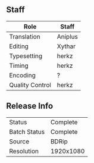 ## Staff

| Role            | Staff     |
|-----------------|-----------|
| Translation     | Aniplus   |
| Editing         | Xythar    |
| Typesetting     | herkz     |
| Timing          | herkz     |
| Encoding        | ?         |
| Quality Control | herkz     |

## Release Info

|              |           |
|--------------|-----------|
| Status       | Complete  |
| Batch Status | Complete  |
| Source       | BDRip     |
| Resolution   | 1920x1080 |

